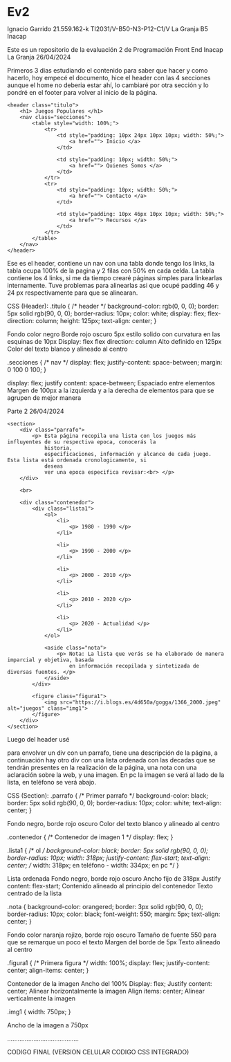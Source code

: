 # Ev2
Ignacio Garrido
21.559.162-k
TI2031/V-B50-N3-P12-C1/V La Granja B5
Inacap


Este es un repositorio de la evaluación 2 de Programación Front End Inacap La Granja
26/04/2024

Primeros 3 dias estudiando el contenido para saber que hacer y como hacerlo, hoy empecé el documento, hice el header con las 4 secciones aunque el home no deberia estar ahí, lo cambiaré por otra sección y lo pondré en el footer para volver al inicio de la página. 

    <header class="titulo">
        <h1> Juegos Populares </h1>
        <nav class="secciones">
            <table style="width: 100%;">
                <tr>
                    <td style="padding: 10px 24px 10px 10px; width: 50%;">
                        <a href=""> Inicio </a>
                    </td>

                    <td style="padding: 10px; width: 50%;">
                        <a href=""> Quienes Somos </a>
                    </td>
                </tr>
                <tr>
                    <td style="padding: 10px; width: 50%;">
                        <a href=""> Contacto </a>
                    </td>

                    <td style="padding: 10px 46px 10px 10px; width: 50%;">
                        <a href=""> Recursos </a>
                    </td>
                </tr>
            </table>
        </nav>
    </header>

Ese es el header, contiene un nav con una tabla donde tengo los links, la tabla ocupa 100% de la pagina y 2 filas con 50% en cada celda. La tabla contiene los 4 links, si me da tiempo crearé páginas simples para linkearlas internamente. Tuve problemas para alinearlas asi que ocupé padding 46 y 24 px respectivamente para que se alinearan.

CSS (Header):
.titulo {
    /* header */
    background-color: rgb(0, 0, 0);
    border: 5px solid rgb(90, 0, 0);
    border-radius: 10px;
    color: white;
    display: flex;
    flex-direction: column;
    height: 125px;
    text-align: center;
}

Fondo color negro
Borde rojo oscuro 5px estilo solido con curvatura en las esquinas de 10px
Display: flex
flex direction: column
Alto definido en 125px
Color del texto blanco y alineado al centro

.secciones {
    /* nav */
    display: flex;
    justify-content: space-between;
    margin: 0 100 0 100;
}

display: flex;
justify content: space-between; Espaciado entre elementos
Margen de 100px a la izquierda y a la derecha de elementos para que se agrupen de mejor manera



Parte 2 26/04/2024


    <section>
        <div class="parrafo">
            <p> Esta página recopila una lista con los juegos más influyentes de su respectiva epoca, conocerás la
                historia,
                especificaciones, información y alcance de cada juego. Esta lista está ordenada cronologicamente, si
                deseas
                ver una epoca especifica revisar:<br> </p>
        </div>

        <br>

        <div class="contenedor">
            <div class="lista1">
                <ol>
                    <li>
                        <p> 1980 - 1990 </p>
                    </li>

                    <li>
                        <p> 1990 - 2000 </p>
                    </li>

                    <li>
                        <p> 2000 - 2010 </p>
                    </li>

                    <li>
                        <p> 2010 - 2020 </p>
                    </li>

                    <li>
                        <p> 2020 - Actualidad </p>
                    </li>
                </ol>

                <aside class="nota">
                    <p> Nota: La lista que verás se ha elaborado de manera imparcial y objetiva, basada
                        en información recopilada y sintetizada de diversas fuentes. </p>
                </aside>
            </div>

            <figure class="figura1">
                <img src="https://i.blogs.es/4d650a/gogga/1366_2000.jpeg" alt="juegos" class="img1">
            </figure>
        </div>
    </section>
    
Luego del header usé <section> para envolver un div con un parrafo, tiene una descripción de la página, a continuación hay otro div con una lista ordenada con las decadas que se tendrán presentes en la realización de la página, una nota con una aclaración sobre la web, y una imagen. En pc la imagen se verá al lado de la lista, en teléfono se verá abajo.

CSS (Section): 
.parrafo {
    /* Primer parrafo */
    background-color: black;
    border: 5px solid rgb(90, 0, 0);
    border-radius: 10px;
    color: white;
    text-align: center;
}

Fondo negro, borde rojo oscuro
Color del texto blanco y alineado al centro

.contenedor {
    /* Contenedor de imagen 1 */
    display: flex;
}

.lista1 {
    /* ol */
    background-color: black;
    border: 5px solid rgb(90, 0, 0);
    border-radius: 10px;
    width: 318px;
    justify-content: flex-start;
    text-align: center;
    /* width: 318px; en teléfono - width: 334px; en pc */
}

Lista ordenada
Fondo negro, borde rojo oscuro
Ancho fijo de 318px
Justify content: flex-start; Contenido alineado al principio del contenedor
Texto centrado de la lista

.nota {
    background-color: orangered;
    border: 3px solid rgb(90, 0, 0);
    border-radius: 10px;
    color: black;
    font-weight: 550;
    margin: 5px;
    text-align: center;
}

Fondo color naranja rojizo, borde rojo oscuro
Tamaño de fuente 550 para que se remarque un poco el texto 
Margen del borde de 5px
Texto alineado al centro

.figura1 {
    /* Primera figura */
    width: 100%;
    display: flex;
    justify-content: center;
    align-items: center;
}

Contenedor de la imagen
Ancho del 100%
Display: flex;
Justify content: center; Alinear horizontalmente la imagen
Align items: center; Alinear verticalmente la imagen

.img1 {
    width: 750px;
}

Ancho de la imagen a 750px

.........................................




CODIGO FINAL (VERSION CELULAR CODIGO CSS INTEGRADO)
<!DOCTYPE html>
<html>

<head>
    <meta charset="UTF-8">
    <meta name="viewport" content="width=device-width, initial-scale=1.0">
    <title> Review Juegos Clasicos - Modernos </title>
    <link rel="stylesheet" href="Estilo1-1.css">
    <script> /* Formulario */
        function selectRadio(inputId) {
            document.getElementById(inputId).checked = true;
        }
    </script>
    <style>
        /* Links */
        a:hover {
            color: red;
        }

        /* Cuerpo */
        body {
            background-color: red;
            color: white;
            font-family: sans-serif;
        }

        h1 {
            margin: 5px 0px 0px 0px;
        }

        img {
            border: 5px solid rgb(90, 0, 0);
            border-radius: 10px;
        }


        /* Clases */
        .center {
            display: flex;
            align-items: center;
            justify-content: center;
        }

        .contenedor {
            /* ol 1     -       img 1 */
            display: grid;
            grid-template-columns: 1fr 1fr;
            justify-content: space-between;
            gap: 8px;
            width: 100%;
        }

        .contenedor-imagen-indice {
            /* Primera figura */
            display: flex;
            justify-content: center;
            align-items: center;
            width: 100%;
            margin: 0px;
        }



        /* Seccion de información */
        .contenedor-img {
            display: flex;
            justify-content: center;
            align-items: center;
            width: 100%;
            text-align: center;
        }

        .contenedor-seccion {
            display: grid;
            grid-template-columns: 1fr 1fr;
            justify-content: space-between;
            gap: 10px;
            width: 100%;
            margin: 10px 0px 0px 0px;
        }

        .contenedor-parrafo {
            background-color: rgb(0, 0, 0);
            border: 5px solid rgb(90, 0, 0);
            border-radius: 10px;
            display: flex;
            justify-content: center;
            padding: 15px;
            width: 90%;

        }

        .img-seccion {
            width: 700px;
        }


        /* */
        .contenedor-lista {
            /* ol 1*/
            width: 100%;
            /* width: 318px; en teléfono - width: 334px; en pc */
        }

        /* Footer */
        .footer {
            display: inline-block;
            background-color: black;
            border: 5px solid blue;
            border-radius: 10px;
            text-align: center;
            margin-bottom: 10px;
            padding: 5px;
        }

        .link-footer {
            background-color: white;
            border: 2px solid blue;
            border-radius: 10px;
            color: black;
            font-weight: 550;
            font-family: monospace;
            text-decoration: none;
            padding: 5px;
        }

        /* Formulario */
        .form {
            border: 5px solid rgb(90, 0, 0);
            border-radius: 10px;
            margin-top: 10px;
            width: 80%;
        }

        #Tabla,
        #Tabla th,
        #Tabla td {
            border: 2px solid white;
            background-color: black;
            text-align: center;
            padding: 10px;
        }

        .input {
            border: 5px solid black;
            border-radius: 10px;
            margin-top: 5px;
            margin-bottom: 5px;
        }




        .header-inicio {
            /* header */
            background-color: rgb(0, 0, 0);
            border: 5px solid rgb(90, 0, 0);
            border-radius: 10px;
            color: white;
            display: flex;
            flex-direction: column;
            text-align: center;
        }

        .img1 {
            max-width: 700px;
            height: auto;
        }

        .lista {
            background-color: black;
            border: 5px solid rgb(90, 0, 0);
            border-radius: 10px;
            text-align: center;
            margin-top: 0px;
            padding-top: 10px;
            padding-bottom: 10px;
        }

        .link-lista {
            text-decoration: none;
            color: white;
        }


        .link {
            background-color: white;
            border: 1px solid red;
            border-radius: 10px;
            color: black;
            font-weight: 550;
            font-family: monospace;
            text-decoration: none;
            padding: 5px;
        }

        .nota {
            background-color: orangered;
            border: 3px solid rgb(90, 0, 0);
            border-radius: 10px;
            color: black;
            font-weight: 550;
            padding: 5px;
            text-align: center;
        }

        .parrafo {
            background-color: black;
            border: 5px solid rgb(90, 0, 0);
            border-radius: 10px;
            color: white;
            padding: 15px;
        }

        .secciones {
            /* nav */
            display: flex;
            justify-content: space-between;
            margin: 0 100 0 100;
        }

        .seccion-pacman {
            background-color: yellow;
            padding: 10px;
            border: 2px solid black;
            border-radius: 10px;
        }

        .seccion-dk {
            background-color: rgb(139, 80, 11);
            padding: 10px;
            border: 2px solid black;
            border-radius: 10px;
        }

        .seccion-1942 {
            background-color: lightseagreen;
            padding: 10px;
            border: 2px solid black;
            border-radius: 10px;
        }

        .seccion-dd {
            background-color: rgb(15, 168, 15);
            padding: 10px;
            border: 2px solid black;
            border-radius: 10px;
        }

        .seccion-mario {
            background-color: rgb(180, 15, 15);
            padding: 10px;
            border: 2px solid black;
            border-radius: 10px;
        }

        .sub {
            color: red;
            font-weight: 549;
        }

        .titulo {
            display: inline-block;
            background-color: black;
            border: 5px solid rgb(90, 0, 0);
            border-radius: 10px;
            text-align: center;
            margin-bottom: 10px;
            padding: 5px;
        }

        .tituloizq {
            display: inline-block;
            background-color: black;
            border: 5px solid rgb(90, 0, 0);
            border-radius: 10px;
            margin-bottom: 10px;
            padding: 5px;
        }

        /* Media Querys */

        /* 375px    -   400px */
        @media screen and (min-width: 375px) and (max-width: 400px) {
            .contenedor {
                display: flex;
                flex-direction: column;
            }

            .contenedor-seccion {
                display: flex;
                flex-direction: column;
            }

            .img-seccion {
                width: 90%;
            }

            /* */
            .img1 {
                width: 320px;
            }

            .contenedor-imagen-indice {
                width: 100%;
                margin: 20px 0px 0px 0px;
                display: flex;
                justify-content: center;
                align-items: center;
            }

            .form {
                width: 100%;
                margin-bottom: 10px;
            }

            #Tabla th {
                padding: 10px 0px 10px 0px;
            }

            #Tabla td {
                padding: 0px 10px 0px 10px;
            }
        }

        /* 400px */
        /* Usado de ejemplo */
        @media screen and (min-width: 400px) and (max-width: 415px) {
            .contenedor {
                display: flex;
                flex-direction: column;
            }

            /* Pacman */
            .contenedor-seccion {
                display: flex;
                flex-direction: column;
            }

            .img-seccion {
                width: 90%;
            }

            /* */
            .img1 {
                width: 375px;
            }

            .contenedor-imagen-indice {
                width: 100%;
                margin: 20px 0px 0px 0px;
                display: flex;
                justify-content: center;
                align-items: center;
            }

            .form {
                width: 100%;
                margin-bottom: 10px;
            }

            #Tabla th {
                padding: 10px 0px 10px 0px;
            }

            #Tabla td {
                padding: 0px 10px 0px 10px;
            }
        }

        /* 415px    -   455px */
        @media screen and (min-width: 415px) and (max-width: 455px) {
            .contenedor {
                display: flex;
                flex-direction: column;
            }

            /* Pacman */
            .contenedor-seccion {
                display: flex;
                flex-direction: column;
            }

            .img-seccion {
                width: 90%;
            }

            /* */
            .img1 {
                width: 380px;
            }

            .contenedor-imagen-indice {
                /* Primera figura */
                width: 100%;
                margin: 20px 0px 0px 0px;
                display: flex;
                justify-content: center;
                align-items: center;
            }

            .form {
                width: 100%;
                margin-bottom: 10px;
            }

            #Tabla th {
                padding: 10px 0px 10px 0px;
            }

            #Tabla td {
                padding: 0px 10px 0px 10px;
            }

        }

        /* 455px    -   495px */
        @media screen and (min-width: 455px) and (max-width: 495px) {
            .contenedor {
                display: flex;
                flex-direction: column;
            }

            /* Pacman */
            .contenedor-seccion {
                display: flex;
                flex-direction: column;
            }

            .img-seccion {
                width: 90%;
            }

            .img1 {
                width: 420px;
            }

            .contenedor-imagen-indice {
                /* Primera figura */
                width: 100%;
                margin: 20px 0px 0px 0px;
                display: flex;
                justify-content: center;
                align-items: center;
            }

            .form {
                width: 100%;
                margin-bottom: 10px;
            }

            #Tabla th {
                padding: 10px 0px 10px 0px;
            }

            #Tabla td {
                padding: 0px 10px 0px 10px;
            }

        }

        /* 495px    -   535px */
        @media screen and (min-width: 495px) and (max-width: 535px) {
            .contenedor {
                display: flex;
                flex-direction: column;
            }

            /* Pacman */
            .contenedor-seccion {
                display: flex;
                flex-direction: column;
            }

            .img-seccion {
                width: 90%;
            }

            .img1 {
                width: 440px;
            }

            .contenedor-imagen-indice {
                /* Primera figura */
                width: 100%;
                margin: 20px 0px 0px 0px;
                display: flex;
                justify-content: center;
                align-items: center;
            }

            .form {
                width: 100%;
                margin-bottom: 10px;
            }

            #Tabla th {
                padding: 10px 0px 10px 0px;
            }

            #Tabla td {
                padding: 0px 10px 0px 10px;
            }

        }

        /* 535px    -   575px */
        @media screen and (min-width: 535px) and (max-width: 575px) {
            .contenedor {
                display: flex;
                flex-direction: column;
            }

            /* Pacman */
            .contenedor-seccion {
                display: flex;
                flex-direction: column;
            }

            .img-seccion {
                width: 90%;
            }

            .img1 {
                width: 480px;
            }

            .contenedor-imagen-indice {
                /* Primera figura */
                width: 100%;
                margin: 20px 0px 0px 0px;
                display: flex;
                justify-content: center;
                align-items: center;
            }

            .form {
                width: 90%;
                margin-bottom: 10px;
            }

            #Tabla th {
                padding: 10px 0px 10px 0px;
            }

            #Tabla td {
                padding: 0px 10px 0px 10px;
            }

        }

        /* 575px    -   615px */
        @media screen and (min-width: 575px) and (max-width: 615px) {
            .contenedor {
                display: flex;
                flex-direction: column;
            }

            /* Pacman */
            .contenedor-seccion {
                display: flex;
                flex-direction: column;
            }

            .img-seccion {
                width: 90%;
            }

            .img1 {
                width: 520px;
            }

            .contenedor-imagen-indice {
                /* Primera figura */
                width: 100%;
                margin: 20px 0px 0px 0px;
                display: flex;
                justify-content: center;
                align-items: center;
            }

            .form {
                width: 90%;
                margin-bottom: 10px;
            }

            #Tabla th {
                padding: 10px 0px 10px 0px;
            }

            #Tabla td {
                padding: 0px 10px 0px 10px;
            }
        }

        /* 615px    -   655px */
        @media screen and (min-width: 615px) and (max-width: 655px) {
            .contenedor {
                display: flex;
                flex-direction: column;
            }

            /* Pacman */
            .contenedor-seccion {
                display: flex;
                flex-direction: column;
            }

            .img-seccion {
                width: 90%;
            }

            .img1 {
                width: 560px;
            }

            .contenedor-imagen-indice {
                /* Primera figura */
                width: 100%;
                margin: 20px 0px 0px 0px;
                display: flex;
                justify-content: center;
                align-items: center;
            }

            .form {
                width: 90%;
                margin-bottom: 10px;
            }

            #Tabla th {
                padding: 10px 0px 10px 0px;
            }

            #Tabla td {
                padding: 0px 10px 0px 10px;
            }
        }

        /* 655px    -   695px */
        @media screen and (min-width: 655px) and (max-width: 695px) {
            .contenedor {
                display: flex;
                flex-direction: column;
            }

            /* Pacman */
            .contenedor-seccion {
                display: flex;
                flex-direction: column;
            }

            .img-seccion {
                width: 90%;
            }

            .img1 {
                width: 600px;
            }

            .contenedor-imagen-indice {
                /* Primera figura */
                width: 100%;
                margin: 20px 0px 0px 0px;
                display: flex;
                justify-content: center;
                align-items: center;
            }
        }

        /* 695px    -   735px */
        @media screen and (min-width: 695px) and (max-width: 735px) {
            .contenedor {
                display: flex;
                flex-direction: column;
            }

            /* Pacman */
            .contenedor-seccion {
                display: flex;
                flex-direction: column;
            }

            .img-seccion {
                width: 90%;
            }

            .img1 {
                width: 640px;
            }

            .contenedor-imagen-indice {
                /* Primera figura */
                width: 100%;
                margin: 20px 0px 0px 0px;
                display: flex;
                justify-content: center;
                align-items: center;
            }
        }

        /* 735px    -   775px */
        @media screen and (min-width: 735px) and (max-width: 775px) {
            .contenedor {
                display: flex;
                flex-direction: column;
            }

            /* Pacman */
            .contenedor-seccion {
                display: flex;
                flex-direction: column;
            }

            .img-seccion {
                width: 90%;
            }

            .img1 {
                width: 700px;
            }

            .contenedor-imagen-indice {
                /* Primera figura */
                width: 100%;
                margin: 20px 0px 0px 0px;
                display: flex;
                justify-content: center;
                align-items: center;
            }
        }

        /* 800px    -   860px */
        @media screen and (min-width: 775px) and (max-width: 860px) {
            .img1 {
                width: 350px;
                height: 230px;
                margin: 5px 0px 15px 0px;
            }

            /* Pacman */
            .contenedor-seccion {
                display: flex;
                flex-direction: column;
            }

            .img-seccion {
                width: 80%;
            }
        }

        /* 860px    -   900px */
        @media screen and (min-width: 860px) and (max-width: 900px) {
            .img1 {
                width: 400px;
                height: 260px;
            }

            /* Pacman */
            .contenedor-seccion {
                display: flex;
                flex-direction: column;
            }

            .img-seccion {
                width: 80%;
            }
        }

        /* 900px    -   940px */
        @media screen and (min-width: 900px) and (max-width: 940px) {
            .img1 {
                width: 450px;
                height: 270px;
            }

            /* Pacman */
            .contenedor-seccion {
                display: flex;
                flex-direction: column;
            }

            .img-seccion {
                width: 80%;
            }
        }

        /* 940px    -   980px */
        @media screen and (min-width: 940px) and (max-width: 980px) {
            .img1 {
                width: 500px;
                height: 280px;
            }

            /* Pacman */
            .contenedor-seccion {
                display: flex;
                flex-direction: column;
            }

            .img-seccion {
                width: 80%;
            }
        }

        /* 980px    -   1020px */
        @media screen and (min-width: 980px) and (max-width: 1020px) {
            .img1 {
                width: 550px;
                height: 290px;
            }

            /* Pacman */
            .contenedor-seccion {
                display: flex;
                flex-direction: column;
            }

            .img-seccion {
                width: 75%;
            }
        }

        /* 1020px    -   1060px */
        @media screen and (min-width: 1020px) and (max-width: 1060px) {
            .img1 {
                width: 600px;
                height: 300px;
            }

            /* Pacman */
            .contenedor-seccion {
                display: flex;
                flex-direction: column;
            }

            .img-seccion {
                width: 75%;
            }
        }

        /* 1060px    -   1100px */
        @media screen and (min-width: 1060px) and (max-width: 1100px) {
            .img1 {
                width: 650px;
                height: 300px;
            }

            /* Pacman */
            .contenedor-seccion {
                display: flex;
                flex-direction: column;
            }

            .img-seccion {
                width: 70%;
            }
        }

        @media screen and (min-width: 1100px) and (max-width: 1300px) {

            /* Pacman */
            .contenedor-seccion {
                display: flex;
                flex-direction: column;
            }

            .img-seccion {
                width: 70%;
            }
        }

        /* 1100px    -   1439px */
        @media screen and (min-width: 1100px) and (max-width: 1439px) {
            .img1 {
                width: 660px;
                height: 300px;
            }
        }
    </style>
</head>

<body>
    <header class="header-inicio">
        <h1> Juegos Iconicos </h1>
        <nav class="secciones">
            <table style="width: 100%;">
                <tr>
                    <td style="padding: 10px 31px 10px 10px; width: 50%;">
                        <a href="https://vimm.net" target="_blank" class="link"> Jugar </a>
                    </td>

                    <td style="padding: 10px; width: 50%;">
                        <a href="Quienes.html" class="link"> Quienes Somos </a>
                    </td>
                </tr>
                <tr>
                    <td style="padding: 10px; width: 50%;">
                        <a href="Contacto.html" class="link"> Contacto </a>
                    </td>

                    <td style="padding: 10px 46px 10px 10px; width: 50%;">
                        <a href="Recursos.html" class="link"> Recursos </a>
                    </td>
                </tr>
            </table>
        </nav>
    </header>

    <hr>

    <section>
        <div class="parrafo">
            <p> Esta página recopila una lista con los juegos más influyentes de su respectiva epoca, conocerás la
                historia,
                especificaciones, información y alcance de cada juego. Esta lista está ordenada cronologicamente, si
                deseas
                ver una epoca especifica revisar el índice:<br> </p>
        </div>

        <br>

        <div class="contenedor">
            <div>
                <div class="contenedor-lista">
                    <ol class="lista">
                        <li>
                            <a href="#1980-1990" class="link-lista">1980 - 1990</a>
                        </li>

                        <li>
                            <p> 1990 - 2000 </p>
                        </li>

                        <li>
                            <p> 2000 - 2010 </p>
                        </li>

                        <li>
                            <p> 2010 - 2020 </p>
                        </li>

                        <li>
                            <p> 2020 - Actualidad </p>
                        </li>
                    </ol>
                </div>
                <aside class="nota">
                    <p> Nota: La lista se ha elaborado sin precedencia, es una sintesis basada
                        en información recopilada y sintetizada de diversas fuentes. </p>
                </aside>

            </div>
            <figure class="contenedor-imagen-indice">
                <img src="https://i.blogs.es/4d650a/gogga/1366_2000.jpeg" alt="juegos" class="img1">
            </figure>
        </div>
    </section>
    <hr>
    <!--                                                                                                                                                                        -->
    <!-- 1980 - 1990-->
    <article>
        <div>
            <span style="display: flex; justify-content: center; align-items: center;">
                <h1 class="titulo" id="1980-1990"> 1980 - 1990 </h1>
            </span>
            <div class="parrafo">
                <p>
                    En la década de los 80, surgieron los videojuegos, una forma nueva de entretenimiento que cautivó a
                    millones de personas. Época marcada por los graficos pixelados y los sonidos sintetizados. Los
                    videojuegos de los 80 definieron el panorama de la cultura pop, con personajes icónicos como
                    Mario,
                    Pac-Man, Donkey Kong, Mega Man, entre otros. <br> <br>

                    En esta sección veremos los 5 juegos que más influencia tuvieron entre 1980 y 1990:<br>
                </p>
            </div>
        </div>

        <br>

        <!-- Pac-Man -->
        <section class="seccion-pacman">
            <h2 class="tituloizq"> Pac-Man </h2>

            <div class="parrafo">
                <p> Creado por el diseñador de videojuegos <span class="sub">Toru Iwatani</span> de la empresa de Namco,
                    distribuido por Midway
                    Games
                    al mercado de Estados Unidos a mediados de el año 1980. Pac-Man fué lanzado el 22 de Mayo de 1980 y
                    fue todo un éxito, convirtiendose en un fenómeno mundial
                    en la
                    industria de los videojuegos. <br> <br> Pac-Man vendió
                    un
                    total de 293.822 máquinas desde 1981 hasta 1987 dominando parcialmente el mundo virtual y de paso
                    consiguiendo un récord Guiness del "Videojuego de arcade más exitoso de todos los tiempos", sin duda
                    uno de los juegos más emblemáticos de los 80.
                </p>
            </div>

            <!-- Info Pac-man-->
            <figure class="contenedor-seccion">
                <div class="contenedor-img">
                    <a href="https://pacman.com/en/games/" target="_blank" title="Sitio Oficial de Pac-man">
                        <img src="https://cdn.hobbyconsolas.com/sites/navi.axelspringer.es/public/media/image/2022/04/pac-man-2682107.jpg?tf=3840x"
                            alt="Pacman" class="img-seccion">
                    </a>
                </div>

                <div class="center">
                    <div class="contenedor-parrafo">
                        <p style="margin-top: 0px; margin-bottom: 0px;">
                        <ul style="padding: 0px 0px 0px 10px;">
                            <p style="margin: 0px;">
                                El objetivo del juego es simple, controlar a <span
                                    style="color: yellow;">Pac-Man</span>, un
                                personaje amarillo redondo
                                con una boca
                                grande, y comer todas las <span class="sub">píldoras</span> o "puntos" dispersos por el
                                laberinto mientras evitas ser
                                atrapado por cuatro fantasmas. <br> <br>
                            </p>

                            <li>
                                <p style="margin: 0px;">
                                    Puedes mover a Pac-Man hacia arriba, abajo, izquierda y derecha para navegar por el
                                    laberinto.
                                    <br> <br>
                                </p>
                            </li>

                            <li>
                                <p style="margin: 0px;">
                                    Además de los puntos normales, también hay <span class="sub">frutas</span> que
                                    aparecen
                                    periódicamente en el
                                    laberinto y
                                    valen más puntos si Pac-Man las come. También hay <span class="sub">puntos
                                        grandes</span> o "píldoras de poder"
                                    que,
                                    cuando Pac-Man los come, le dan temporalmente la capacidad de comer a los fantasmas.
                                    <br> <br>
                                </p>
                            </li>

                            <li>
                                <p style="margin: 0px;">
                                    Cuando Pac-Man come un punto grande, los fantasmas se vuelven azules y Pac-Man puede
                                    comerlos temporalmente para ganar puntos adicionales. Sin embargo, los fantasmas
                                    eventualmente se recuperarán y <span class="sub">volverán a su estado normal</span>.
                                    <br> <br>
                                </p>
                            </li>

                            <li>
                                <p style="margin: 0px;">
                                    En el laberinto hay cuatro fantasmas, cada uno con su propio nombre y color (<span
                                        style="color: red;">Blinky</span>,
                                    <span style="color: violet;">Pinky</span>, <span style="color: aqua;">Inky</span> y
                                    <span style="color: orangered;"> Clyde </span>). Estos fantasmas intentarán
                                    atrapar a Pac-Man. Si Pac-Man es
                                    atrapado por un fantasma, pierde una <span class="sub"> vida </span>. <br> <br>
                                </p>
                            </li>

                            <li>
                                <p style="margin: 0px;">
                                    Pac-Man tiene un número <span class="sub">limitado</span> de vidas, generalmente
                                    tres, y
                                    el juego termina cuando
                                    todas las vidas se <span class="sub">agotan</span>. A medida que avanzas en el
                                    juego,
                                    los laberintos se vuelven
                                    más <span class="sub">complicados</span> y los fantasmas se vuelven más <span
                                        class="sub">rápidos</span> y
                                    <span class="sub">astutos</span>.
                                </p>
                            </li>
                        </ul>
                        </p>
                    </div>
                </div>
            </figure>

            <span class="center">
                <h4 class="titulo" style="margin: 10px 0px 0px 0px; padding: 5px;">

                    <nav class="secciones">
                        <table style="width: 100%;">
                            <tr>
                                <td>
                                    <a href="https://vimm.net/vault/91396" target="_blank" class="link"> Jugar </a>
                                </td>

                                <td>
                                    <a href="https://www.youtube.com/watch?v=Z9kP-Dk9t8Y" target="_blank" class="link">
                                        GamePlay </a>
                                </td>
                            </tr>
                        </table>
                    </nav>

                </h4>
            </span>
        </section>

        <br>

        <!-- Donkey Kong -->
        <section class="seccion-dk">
            <h2 class="tituloizq"> Donkey Kong </h2>

            <div class="parrafo">
                <p>
                    Creado por <span class="sub"> Shigeru Miyamoto </span> y desarrollado por Nintendo, lanzado en 1981,
                    Donkey Kong es otro juego clásico que ha dejado una huella en la historia de los videojuegos. <br>
                    <br>
                    El juego presenta a dos personajes principales: <span class="sub"> Jumpman </span>(más tarde
                    conocido como Mario) y <span class="sub">Donkey Kong</span>. Miyamoto eligió el nombre
                    "Donkey" ("Burro") para reflejar la estupidez del personaje, mientras que "Kong" se consideraba un
                    término genérico para los grandes simios en Japón. Donkey Kong fue el primer gran éxito de
                    Nintendo
                    en Norteamérica, comenzando a hacerse famoso y marcando el comienzo de las franquicias Super Mario y
                    Donkey Kong.
                </p>
            </div>

            <!-- Info DK-->
            <figure class="contenedor-seccion">
                <div class="contenedor-img">
                    <a href="https://www.nintendo.com/en-gb/Games/Characters-hub/Donkey-Kong-Hub/Donkey-Kong-Hub-846642.html"
                        target="_blank" title="Sitio Oficial de Donkey Kong">
                        <img src="https://www.nintendo.com/eu/media/images/10_share_images/games_15/virtual_console_nintendo_3ds_7/SI_3DSVC_DonkeyKong_image1600w.jpg"
                            alt="Donkey" class="img-seccion">
                    </a>
                </div>

                <div class="center">
                    <div class="contenedor-parrafo">
                        <p style="margin-top: 0px; margin-bottom: 0px;">
                        <ul style="padding: 0px 0px 0px 10px;">
                            <p style="margin: 0px;">
                                En Donkey Kong interpretas el papel de <span
                                    style="color: rgb(46, 46, 241)">Mario</span>
                                (Jumpman), quien debe rescatar a <span style="color: violet;">Peach</span>,
                                la princesa, de <span style="color: rgb(139, 80, 11);">Donkey Kong</span>. El objetivo
                                principal es llegar a la <span class="sub">parte
                                    superior</span> de la
                                estructura donde se encuentra Peach, evitando los <span class="sub">obstáculos</span>
                                y <span class="sub">enemigos</span> en
                                el camino. <br> <br>
                            </p>

                            <li>
                                <p style="margin: 0px;">
                                    Puedes mover a Mario hacia la derecha, izquierda, subir y bajar escaleras, tomar y
                                    usar objetos, y saltar
                                    para evitar los obstáculos, así subir la estructura para rescatar a la princesa.
                                    <br>
                                    <br>
                                </p>
                            </li>

                            <li>
                                <p style="margin: 0px;">
                                    El juego consta de <span class="sub">varios niveles</span>, cada uno con su propio
                                    diseño y desafíos. En cada
                                    nivel, debes esquivar obstáculos como <span class="sub">barriles</span> que Donkey
                                    Kong arroja, <span class="sub">fuego</span> y otros
                                    peligros mientras subes por las escaleras. <br> <br>
                                </p>
                            </li>

                            <li>
                                <p style="margin: 0px;">
                                    Obtienes puntos por recoger objetos como <span class="sub">martillos</span> y por
                                    <span class="sub">rescatar</span> a la Princesa
                                    Peach. También puedes ganar <span class="sub">vidas extra</span> al alcanzar ciertos
                                    puntajes. Además de los obstáculos, hay <span class="sub">enemigos</span> que
                                    intentarán detenerte, como los
                                    <span class="sub">pequeños fuegos</span> o los <span class="sub">carros de
                                        minas</span> que se deslizan por
                                    las plataformas.<br> <br>
                                </p>
                            </li>

                            <li>
                                <p style="margin: 0px;">
                                    En <span class="sub">algunos</span> niveles, Mario puede recoger un martillo que le
                                    permite destruir
                                    <span class="sub">temporalmente</span> a los enemigos y ganar <span
                                        class="sub">puntos adicionales</span> al golpear barriles. Sin
                                    embargo, Mario <span class="sub">no puede</span> saltar mientras sostiene un
                                    martillo. <br> <br>
                                </p>
                            </li>

                            <li>
                                <p style="margin: 0px;">
                                    Los enemigos y obstáculos en Donkey Kong siguen <span class="sub">patrones de
                                        movimiento predecibles</span>
                                    en cada nivel. Aprender estos patrones puede ayudarte a <span
                                        class="sub">anticipar</span> los movimientos de
                                    los enemigos y a <span class="sub">planificar</span> tu estrategia en consecuencia.
                                </p>
                            </li>
                        </ul>
                        </p>
                    </div>
                </div>
            </figure>

            <span class="center">
                <h4 class="titulo" style="margin: 10px 0px 0px 0px; padding: 5px;">

                    <nav class="secciones">
                        <table style="width: 100%;">
                            <tr>
                                <td>
                                    <a href="https://vimm.net/vault/91476" target="_blank" class="link"> Jugar </a>
                                </td>

                                <td>
                                    <a href="https://www.youtube.com/watch?v=jWiLt3BSJp0" target="_blank" class="link">
                                        GamePlay </a>
                                </td>
                            </tr>
                        </table>
                    </nav>
                </h4>
            </span>
        </section>

        <br>

        <!-- 1942 -->
        <section class="seccion-1942">
            <h2 class="tituloizq"> 1942</h2>

            <div class="parrafo">
                <p>
                    El videojuego "1942" se estrenó en 1984. Fue creado por la empresa japonesa <span
                        class="sub">Capcom</span>, que
                    es conocida por desarrollar muchos juegos icónicos en la historia de los videojuegos.
                    <br><br>1942 tuvo un impacto significativo en los años 80, fue uno de los primeros
                    <span class="sub">juegos de disparos</span> de <span class="sub">desplazamiento
                        vertical</span> que se convirtió
                    en un éxito comercial,
                    estableciendo un formato que sería ampliamente imitado en los años siguientes. Además,
                    su <span class="sub">jugabilidad adictiva</span> y <span class="sub">desafiante</span>
                    lo convirtió en un
                    favorito entre los jugadores de
                    la época, contribuyendo a su popularidad duradera y a su estatus como un clásico de los
                    videojuegos.
                </p>
            </div>

            <!-- Info -->
            <figure class="contenedor-seccion">
                <div class="contenedor-img">
                    <a href="https://capcom.fandom.com/es/wiki/1942" target="_blank" title=""> <!---->
                        <img src="https://blogger.googleusercontent.com/img/b/R29vZ2xl/AVvXsEiv29wQb4fC5L1YUimieRxklQr3J5Bk7WXj1ClWNficu1Gt3Jgt0mD8bhStRRnZQlQQNC91mmSL5sJ-LBMCEqwPtBjS6PWa-pPR5h5tUsi6n2_-VeerpMEUc7aQLS-Pw64dvI6oMKt6_p0/s1600/1942.jpg"
                            alt="1942" class="img-seccion"> <!---->
                    </a>
                </div>

                <div class="center">
                    <div class="contenedor-parrafo">
                        <p style="margin-top: 0px; margin-bottom: 0px;">
                        <ul style="padding: 0px 0px 0px 10px;">
                            <p style="margin: 0px;">
                                En 1942, asumes el papel de un piloto de avión durante la Segunda Guerra Mundial. El
                                objetivo
                                principal del juego es <span class="sub">destruir aviones enemigos</span> y otras
                                <span class="sub">fuerzas hostiles</span> mientras se
                                avanza a través de niveles que representan diferentes <span class="sub">etapas de la
                                    guerra</span>. <br> <br>
                            </p>

                            <li>
                                <p style="margin: 0px;">
                                    El avión puede moverse hacia arriba, abajo, izquierda y derecha en la pantalla para
                                    <span class="sub">esquivar disparos enemigos y obstáculos</span>. El avión también
                                    puede <span class="sub">disparar</span> una serie
                                    de <span class="sub">proyectiles</span> para destruir <span class="sub">aviones
                                        enemigos</span> y otros
                                    objetivos, como <span class="sub">barcos</span> y
                                    <span class="sub">fortalezas terrestres</span>. <br><br>
                                </p>
                            </li>

                            <li>
                                <p style="margin: 0px;">
                                    El juego se complica a medida que avanza, con <span class="sub">enemigos más
                                        difíciles</span> y una <span class="sub">mayor
                                        cantidad de disparos</span> y <span class="sub">obstáculos</span> en pantalla.
                                    Además, hay
                                    enfrentamientos con <span class="sub">jefes</span>
                                    al final de ciertos niveles que requieren <span class="sub">estrategia</span> y
                                    <span class="sub">habilidad</span> para ser
                                    derrotados. <br> <br>

                                </p>
                            </li>

                            <li>
                                <p style="margin: 0px;">
                                    El jugador tiene un número <span class="sub">limitado</span> de vidas, y el juego
                                    termina cuando todas las
                                    vidas se <span class="sub">agotan</span>. Sin embargo, el jugador puede <span
                                        class="sub">ganar vidas
                                        extra</span> al alcanzar <span class="sub">ciertos
                                        puntajes</span> o al recoger <span class="sub">power-ups especiales</span> que
                                    aparecen ocasionalmente. <br><br>
                                </p>
                            </li>

                            <li>
                                <p style="margin: 0px;">
                                    Los power-ups mejoran las <span class="sub">capacidades</span> del avión. Estos
                                    pueden incluir mejoras en el
                                    armamento, como <span class="sub">balas más potentes</span> o <span
                                        class="sub">misiles guiados</span>, así
                                    como <span class="sub">mejoras en la
                                        defensa</span>, como escudos temporales que protegen al avión de los ataques
                                    enemigos.
                                    <br><br>
                                </p>
                            </li>

                            <li>
                                <p style="margin: 0px;">
                                    A lo largo del juego, el jugador se enfrenta a una variedad de <span
                                        class="sub">escenarios</span> que
                                    representan diferentes <span class="sub">ubicaciones</span> y situaciones de la
                                    Segunda Guerra Mundial. Esto
                                    incluye enfrentamientos sobre el <span class="sub">océano</span>, <span
                                        class="sub">batallas en tierra</span>
                                    y ataques aéreos sobre
                                    <span class="sub">ciudades enemigas</span>.
                                </p>
                            </li>
                        </ul>
                        </p>
                    </div>
                </div>
            </figure>

            <span class="center">
                <h4 class="titulo" style="margin: 10px 0px 0px 0px; padding: 5px;">

                    <nav class="secciones">
                        <table style="width: 100%;">
                            <tr>
                                <td>
                                    <a href="https://vimm.net/vault/4" target="_blank" class="link"> Jugar </a>
                                </td>

                                <td>
                                    <a href="https://www.youtube.com/watch?v=1yMGtlNjcMY" target="_blank" class="link">
                                        GamePlay </a>
                                </td>
                            </tr>
                        </table>
                    </nav>

                </h4>
            </span>
        </section>

        <br>

        <!-- Double Dragon -->
        <section class="seccion-dd">
            <h2 class="tituloizq"> Double Dragon </h2>

            <div class="parrafo">
                <p>
                    Double Dragon es un videojuego <span class="sub"> beat 'em up </span> de desplazamiento <span
                        class="sub"> lateral </span> lanzado en 1987, desarrollado por Technōs Japan y distribuido en
                    América del Norte y Europa por Taito Corporation. Double Dragon se considera uno de los primeros
                    ejemplares exitosos del género, lo que resultó en la creación de <span class="sub">dos
                        secuelas</span>
                    arcade y varios
                    spin-offs, además de inspirar a otras compañías a crear sus propios beat 'em ups. <br><br>
                    El juego tuvo grandes influencias de películas de artes marciales, especialmente con <span
                        class="sub">Bruce Lee</span>, como
                    <span class="sub">Operación Dragón</span>; y una ambientación <span
                        class="sub">postapocalíptica</span> basada en el popular
                    anime
                    <span class="sub">El Puño de la Estrella del Norte</span>. Double Dragon fue notable por su
                    jugabilidad <span class="sub">cooperativa multijugador</span>, que permitía a los amigos unirse y
                    jugar juntos. También introdujo varias
                    características innovadoras para su época, como la capacidad de <span class="sub">agarrar</span> y
                    <span class="sub">lanzar</span> enemigos, así como
                    peligros ambientales que podían ser usados contra los oponentes.
                </p>
            </div>

            <!-- Info -->
            <figure class="contenedor-seccion">
                <div class="contenedor-img">
                    <a href="" target="_blank" title=""> <!---->
                        <img src="https://i.ytimg.com/vi/OI_ZsgCgDNM/maxresdefault.jpg" alt="DoubleDragon"
                            class="img-seccion"> <!---->
                    </a>
                </div>

                <div class="center">
                    <div class="contenedor-parrafo">
                        <p style="margin-top: 0px; margin-bottom: 0px;">
                        <ul style="padding: 0px 0px 0px 10px;">
                            <p style="margin: 0px;">
                                El jugador toma el control del artista marcial <span class="sub">Billy Lee</span>
                                "Hammer", o de su hermano
                                gemelo <span class="sub">Jimmy Lee</span> "Spike", quienes están en una
                                misión para rescatar a la novia de <span class="sub">Billy</span>, <span
                                    class="sub">Marian</span>, quien ha sido secuestrada por la
                                pandilla <span class="sub">Black Warriors</span>. El jugador controla a Billy o Jimmy (o
                                a ambos en modo de
                                dos jugadores) mientras luchan contra oleadas de enemigos
                                usando <span class="sub">puñetazos</span>, <span class="sub">patadas</span> y
                                varios <span class="sub">objetos</span> encontrados a lo largo de los niveles. <br> <br>
                            </p>

                            <li>
                                <p style="margin: 0px;">
                                    Puedes moverte hacia la izquierda o derecha para <span class="sub">avanzar</span> o
                                    <span class="sub">retroceder</span>, y hacia
                                    arriba o abajo para <span class="sub">esquivar ataques</span> o <span
                                        class="sub">recoger objetos</span>. Cada personaje emplea
                                    puñetazos y patadas para luchar contra los enemigos. Cada golpe tiene su propio
                                    alcance y velocidad, así que experimenta para encontrar la <span
                                        class="sub">combinación</span> más efectiva.
                                    <br> <br>
                                </p>
                            </li>

                            <li>
                                <p style="margin: 0px;">
                                    <span class="sub">Acércate</span> a los enemigos y utiliza la función de agarre para
                                    <span class="sub">sujetarlos</span>. Una vez
                                    agarrados, puedes <span class="sub">lanzarlos</span> en la dirección que elijas, lo
                                    que puede ser útil para
                                    <span class="sub">despejar</span> el camino o <span class="sub">golpear</span> a
                                    otros enemigos. <br> <br>
                                </p>
                            </li>

                            <li>
                                <p style="margin: 0px;">
                                    A lo largo del juego, encontrarás armas como <span class="sub">palos</span>, <span
                                        class="sub">cuchillos</span> y <span class="sub">látigos</span>. Recoge
                                    estas armas para aumentar tu <span class="sub">poder de ataque</span> y usa su <span
                                        class="sub">alcance</span> y <span class="sub">capacidad de daño</span>
                                    para tu ventaja. <br> <br>
                                </p>
                            </li>

                            <li>
                                <p style="margin: 0px;">
                                    Cada nivel presenta su propio conjunto de <span class="sub">desafíos</span> y <span
                                        class="sub">enemigos únicos</span>, y los
                                    jugadores deben superarlos para avanzar en la historia y finalmente rescatar a
                                    Marian. <br> <br>
                                </p>
                            </li>

                            <li>
                                <p style="margin: 0px;">
                                    El jugador comienza el juego con una cierta cantidad de <span class="sub">vidas
                                        extra</span> y un <span class="sub">indicador de vida</span> que se agota a
                                    medida que el jugador <span class="sub">recibe golpes</span> de los enemigos. Si el
                                    indicador de vida se agota o el <span class="sub">límite de tiempo</span> llega a
                                    cero, el jugador <span class="sub">perderá</span> una vida.
                                </p>
                            </li>
                        </ul>
                        </p>
                    </div>
                </div>
            </figure>

            <span class="center">
                <h4 class="titulo" style="margin: 10px 0px 0px 0px; padding: 5px;">

                    <nav class="secciones">
                        <table style="width: 100%;">
                            <tr>
                                <td>
                                    <a href="https://vimm.net/vault/91481" target="_blank" class="link"> Jugar </a>
                                </td>

                                <td>
                                    <a href="https://www.youtube.com/watch?v=rTy6NS7Bciw" target="_blank" class="link">
                                        GamePlay </a>
                                </td>
                            </tr>
                        </table>
                    </nav>

                </h4>
            </span>
        </section>

        <br>

        <!-- Mario Bros -->
        <section class="seccion-mario">
            <h2 class="tituloizq"> Mario Bros</h2>

            <div class="parrafo">
                <p>
                    Mario Bros es un videojuego arcade desarrollado por <span class="sub"> Nintendo </span> y lanzado
                    el 21
                    de junio de 1983. Fue creado por <span class="sub">Shigeru Miyamoto</span> y <span
                        class="sub">Gunpei Yokoi</span>, el ingeniero jefe de Nintendo. Fue la <span class="sub">tercera
                        aparición</span> de
                    Mario además de la <span class="sub">primera aparición</span> con su <span class="sub">nombre
                        definitivo</span>, ya que en <span style="color: rgb(139, 80, 11);">Donkey Kong</span> (1981)
                    aparecía
                    bajo el seudónimo de <span style="color: rgb(46, 46, 241);">Jumpman</span>. <br><br>
                    Los elementos introducidos en Mario Bros como las <span class="sub">tuberías</span>, <span
                        class="sub">monedas de bonificación giratorias</span>,
                    <span class="sub">tortugas</span> que se pueden voltear sobre sus espaldas y <span
                        style="color: green;">Luigi</span>, se trasladaron a <span class="sub">Super Mario Bros</span>
                    (1985),
                    y se convirtieron en elementos básicos de la franquicia.
                </p>
            </div>

            <!-- Info -->
            <figure class="contenedor-seccion">
                <div class="contenedor-img">
                    <a href="" target="_blank" title=""> <!---->
                        <img src="https://static.euronews.com/articles/stories/07/75/00/94/1440x810_cmsv2_c6b7f87c-e7d0-5737-9fe1-a94668aea9c2-7750094.jpg"
                            alt="Mario" class="img-seccion"> <!---->
                    </a>
                </div>

                <div class="center">
                    <div class="contenedor-parrafo">
                        <p style="margin-top: 0px; margin-bottom: 0px;">
                        <ul style="padding: 0px 0px 0px 10px;">
                            <p style="margin: 0px;">
                                Asumes el papel de <span class="sub">Mario</span> (o <span
                                    style="color: green;">Luigi</span> en
                                modo de <span class="sub">dos jugadores</span>) mientras trabajan en un
                                alcantarillado, enfrentándose a diversas criaturas, como <span
                                    class="sub">tortugas</span> y <span class="sub">cangrejos</span>, conocidas
                                como "Koopas" y "Sidesteppers", respectivamente. <br><br>
                            </p>

                            <li>
                                <p style="margin: 0px;">
                                    El objetivo principal es eliminar a <span class="sub">todas las criaturas</span> de
                                    cada nivel golpeando el suelo <span class="sub">debajo de ellas</span> y luego
                                    recogiendo los <span class="sub">objetos</span> que dejan caer, como <span
                                        class="sub">monedas</span> o <span class="sub">puntos</span>. El juego
                                    también presenta obstáculos
                                    en forma de <span class="sub">tuberías</span> y <span class="sub">bloques</span>,
                                    algunos de los cuales contienen sorpresas como <span class="sub">monedas
                                        adicionales</span> o <span class="sub">enemigos</span>. <br> <br>
                                </p>
                            </li>

                            <li>
                                <p style="margin: 0px;">
                                    Puedes moverte de <span class="sub">izquierda</span> a <span
                                        class="sub">derecha</span> en la pantalla. También puedes <span
                                        class="sub">saltar</span>, los
                                    enemigos se desplazarán por las <span class="sub">plataformas</span>, y tu objetivo
                                    es <span class="sub">eliminarlos</span>. Para
                                    hacerlo, debes <span class="sub">golpear el suelo debajo de ellos</span>. Una vez
                                    que estén sobre una
                                    plataforma, <span class="sub">golpéala desde abajo</span> para
                                    <span class="sub">voltearlos</span>. Luego, corre hacia ellos y toca el enemigo
                                    volteado para <span class="sub">eliminarlo</span>.
                                    <br> <br>
                                </p>
                            </li>

                            <li>
                                <p style="margin: 0px;">
                                    Después de <span class="sub">eliminar a un enemigo</span>, dejará caer un <span
                                        class="sub">objeto</span>.
                                    Corre hacia él para
                                    <span class="sub">recogerlo</span>. Los objetos pueden ser <span
                                        class="sub">monedas</span>, que te otorgan
                                    <span class="sub">puntos</span>, o bonus como las
                                    <span class="sub">estrellas</span>, que te proporcionan pequeños tiempos de
                                    <span class="sub">invulnerabilidad</span>. <br><br>
                                </p>
                            </li>

                            <li>
                                <p style="margin: 0px;">
                                    Cada nivel tiene un <span class="sub">límite de tiempo</span>. Debes eliminar a
                                    todos los enemigos antes de
                                    que el <span class="sub">tiempo se agote</span>. Si no lo haces, aparecerá un
                                    <span class="sub">enemigo rojo</span> más <span class="sub">rápido</span> y
                                    <span class="sub">agresivo</span>, lo que complica la tarea. <br><br>
                                </p>
                            </li>

                            <li>
                                <p style="margin: 0px;">
                                    Después de completar ciertos niveles, puedes acceder a <span class="sub">niveles
                                        bonus</span> donde tienes la
                                    oportunidad de ganar <span class="sub">puntos extra</span>. En el modo de <span
                                        class="sub">dos jugadores</span>, el segundo jugador
                                    controlará a <span style="color: green;">Luigi</span>. Ambos jugadores pueden
                                    trabajar juntos
                                    para eliminar enemigos y
                                    completar niveles.
                                </p>
                            </li>
                        </ul>
                        </p>
                    </div>
                </div>
            </figure>

            <span class="center">
                <h4 class="titulo" style="margin: 10px 0px 0px 0px; padding: 5px;">

                    <nav class="secciones">
                        <table style="width: 100%;">
                            <tr>
                                <td>
                                    <a href="https://vimm.net/vault/91511" target="_blank" class="link"> Jugar </a>
                                </td>

                                <td>
                                    <a href="https://www.youtube.com/watch?v=ly8DofqCuOs" target="_blank" class="link">
                                        GamePlay </a>
                                </td>
                            </tr>
                        </table>
                    </nav>

                </h4>
            </span>
        </section>

        <div class="center">
            <h2 class="titulo"> ¿Que tanto te gustaron estos juegos? </h2>
        </div>
        <section class="center">
            <form class="form">
                <table id="Tabla" style="width: 100%;">
                    <tr>
                        <th></th>
                        <th> 1.0 <br>-<br> 3.0 </th>
                        <th> 3.0 <br>-<br> 5.0 </th>
                        <th> 5.0 <br>-<br> 7.0 </th>
                    </tr>
                    <tr>
                        <th>Pac-Man</th>
                        <td onclick="selectRadio('Pacman1.0-3.0')">
                            <input id="Pacman1.0-3.0" name="Pacman" type="radio">
                        </td>

                        <td onclick="selectRadio('Pacman3.0-5.0')">
                            <input id="Pacman3.0-5.0" name="Pacman" type="radio">
                        </td>

                        <td onclick="selectRadio('Pacman5.0-7.0')">
                            <input id="Pacman5.0-7.0" name="Pacman" type="radio">
                        </td>
                    </tr>

                    <tr>
                        <th>Donkey Kong</th>
                        <td onclick="selectRadio('DK1.0-3.0')">
                            <input id="DK1.0-3.0" name="DK" type="radio">
                        </td>

                        <td onclick="selectRadio('DK3.0-5.0')">
                            <input id="DK3.0-5.0" name="DK" type="radio">
                        </td>

                        <td onclick="selectRadio('DK5.0-7.0')">
                            <input id="DK5.0-7.0" name="DK" type="radio">
                        </td>
                    </tr>

                    <tr>
                        <th>1942</th>
                        <td onclick="selectRadio('19421.0-3.0')">
                            <input id="19421.0-3.0" name="1942" type="radio">
                        </td>

                        <td onclick="selectRadio('19423.0-5.0')">
                            <input id="19423.0-5.0" name="1942" type="radio">
                        </td>

                        <td onclick="selectRadio('19425.0-7.0')">
                            <input id="19425.0-7.0" name="1942" type="radio">
                        </td>
                    </tr>

                    <tr>
                        <th>Double Dragon</th>
                        <td onclick="selectRadio('DD1.0-3.0')">
                            <input id="DD1.0-3.0" name="DD" type="radio">
                        </td>

                        <td onclick="selectRadio('DD3.0-5.0')">
                            <input id="DD3.0-5.0" name="DD" type="radio">
                        </td>

                        <td onclick="selectRadio('DD5.0-7.0')">
                            <input id="DD5.0-7.0" name="DD" type="radio">
                        </td>
                    </tr>

                    <tr>
                        <th>Mario Bros</th>
                        <td onclick="selectRadio('Mario1.0-3.0')">
                            <input id="Mario1.0-3.0" name="Mario" type="radio">
                        </td>

                        <td onclick="selectRadio('Mario3.0-5.0')">
                            <input id="Mario3.0-5.0" name="Mario" type="radio">
                        </td>

                        <td onclick="selectRadio('Mario5.0-7.0')">
                            <input id="Mario5.0-7.0" name="Mario" type="radio">
                        </td>
                    </tr>
                </table>

                <div class="center">
                    <input type="submit" value="Enviar" class="input"
                        onclick="alert('Gracias calificar los juegos vistos, los datos serán procesados y se hará una lista más sintetizada con los resultados obtenidos.')">
                </div>
            </form>
        </section>
    </article>


    <hr style="margin-bottom: 10px;">
    <div class="center">
        <footer class="footer" style="padding-left: 100px; padding-right: 100px;">
            <table style="width: 100%;">
                <tr style="font-size: 15px;">
                    <td class="center">
                        <a href="" class="link-footer"> Home </a>
                    </td>
                </tr>
            </table>
        </footer>
    </div>
</body>



</html>




 
